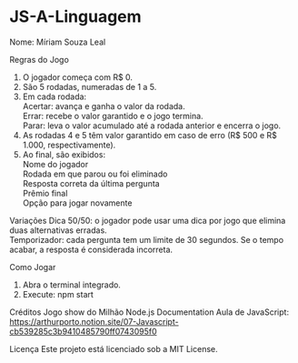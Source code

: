 # JS-A-Linguagem
Nome: Míriam Souza Leal 

Regras do Jogo
1. O jogador começa com R$ 0.  
2. São 5 rodadas, numeradas de 1 a 5.  
3. Em cada rodada:  
Acertar: avança e ganha o valor da rodada.  
Errar: recebe o valor garantido e o jogo termina.  
Parar: leva o valor acumulado até a rodada anterior e encerra o jogo.  
4. As rodadas 4 e 5 têm valor garantido em caso de erro (R$ 500 e R$ 1.000, respectivamente).  
5. Ao final, são exibidos:  
Nome do jogador  
Rodada em que parou ou foi eliminado  
Resposta correta da última pergunta  
Prêmio final  
Opção para jogar novamente  

Variações 
Dica 50/50: o jogador pode usar uma dica por jogo que elimina duas alternativas erradas.  
Temporizador: cada pergunta tem um limite de 30 segundos. Se o tempo acabar, a resposta é considerada incorreta.  

Como Jogar
1. Abra o terminal integrado.  
2. Execute:
   npm start
   
Créditos
Jogo show do Milhão
Node.js Documentation
Aula de JavaScript: https://arthurporto.notion.site/07-Javascript-cb539285c3b9410485790ff0743095f0

Licença
Este projeto está licenciado sob a MIT License.
